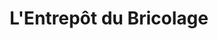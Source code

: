 ---
title: "L'Entrepôt du Bricolage"
url: /saint-jean-de-soudain/lentrepot-du-bricolage/
shop: Baumarkt
---
